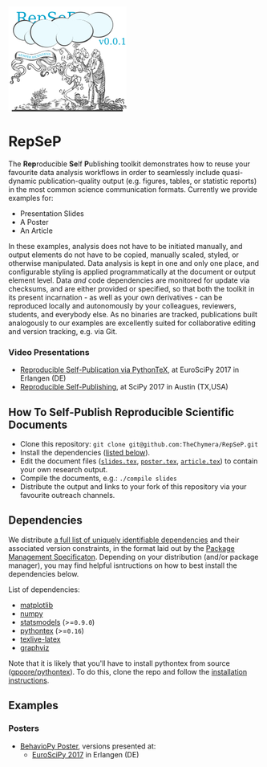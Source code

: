 ![RepSeP Logo](img/repsep.png?raw=true "RepSeP Logo")

# RepSeP

The **Rep**roducible **Se**lf **P**ublishing toolkit demonstrates how to reuse your favourite data analysis workflows in order to seamlessly include quasi-dynamic publication-quality output (e.g. figures, tables, or statistic reports) in the most common science communication formats. Currently we provide examples for:

* Presentation Slides
* A Poster
* An Article

In these examples, analysis does not have to be initiated manually, and output elements do not have to be copied, manually scaled, styled, or otherwise manipulated.
Data analysis is kept in one and only one place, and configurable styling is applied programmatically at the document or output element level.
Data *and* code dependencies are monitored for update via checksums, and are either provided or specified, so that both the toolkit in its present incarnation - as well as your own derivatives - can be reproduced locally and autonomously by your colleagues, reviewers, students, and everybody else.
As no binaries are tracked, publications built analogously to our examples are excellently suited for collaborative editing and version tracking, e.g. via Git.

### Video Presentations

* [Reproducible Self-Publication via PythonTeX](https://www.youtube.com/watch?v=bu9_338Q7rU), at EuroSciPy 2017 in Erlangen (DE)
* [Reproducible Self-Publishing](https://www.youtube.com/watch?v=8AD4mtXJhpE), at SciPy 2017 in Austin (TX,USA)

## How To Self-Publish Reproducible Scientific Documents

* Clone this repository: `git clone git@github.com:TheChymera/RepSeP.git`
* Install the dependencies ([listed below](#dependencies)).
* Edit the document files ([`slides.tex`](slides.tex), [`poster.tex`](poster.tex), [`article.tex`](article.tex)) to contain your own research output.
* Compile the documents, e.g.: `./compile slides`
* Distribute the output and links to your fork of this repository via your favourite outreach channels.

## Dependencies

We distribute [a full list of uniquely identifiable dependencies](.gentoo/app-text/repsep/repsep-99999.ebuild) and their associated version constraints, in the format laid out by the [Package Management Specificaton](https://dev.gentoo.org/~ulm/pms/head/pms.html#x1-190003.1.2).
Depending on your distribution (and/or package manager), you may find helpful isntructions on how to best install the dependencies below.

List of dependencies:

* [matplotlib](https://matplotlib.org/)
* [numpy](https://www.numpy.org/)
* [statsmodels](https://www.statsmodels.org/stable/index.html) (>=`0.9.0`)
* [pythontex](https://github.com/gpoore/pythontex) (>=`0.16`)
* [texlive-latex](https://www.tug.org/texlive/)
* [graphviz](https://www.graphviz.org/)

Note that it is likely that you'll have to install pythontex from source
([gpoore/pythontex](https://github.com/gpoore/pythontex)). To do this, clone
the repo and follow the [installation instructions](https://github.com/gpoore/pythontex/blob/master/pythontex/pythontex.pdf).

## Examples

### Posters

* [BehavioPy Poster](https://bitbucket.org/TheChymera/behaviopy_repsep/), versions presented at:
  * [EuroSciPy 2017](https://bitbucket.org/TheChymera/behaviopy_repsep/raw/7d626813659efa1345efbf07faafaa9a6bcf3876/poster.pdf) in Erlangen (DE)

